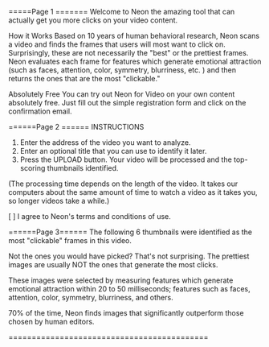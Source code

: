 =====Page 1 =======
Welcome to Neon
the amazing tool that can actually get you more clicks on your video content.

How it Works
Based on 10 years of human behavioral research, Neon scans a video and finds the frames that users will most want to click on. Surprisingly, these are not necessarily the "best" or the prettiest frames. Neon evaluates each frame for features which generate emotional attraction (such as faces, attention, color, symmetry, blurriness, etc. ) and then returns the ones that are the most "clickable."
 
Absolutely Free
You can try out Neon for Video on your own content absolutely free. 
Just fill out the simple registration form and click on the confirmation email.

======Page 2 ======
INSTRUCTIONS
1. Enter the address of the video you want to analyze.
2. Enter an optional title that you can use to identify it later.
3. Press the UPLOAD button.
Your video will be processed and the top-scoring thumbnails identified.

(The processing time depends on the length of the video. It takes our computers about the same amount of time to watch a video as it takes you, so longer videos take a while.)

[ ] I agree to Neon's terms and conditions of use.

======Page 3======
The following 6 thumbnails were identified as the most "clickable" frames in this video. 

<thumbnails>

Not the ones you would have picked?
That's not surprising. The prettiest images are usually NOT the ones that generate the most clicks. 

These images were selected by measuring features which generate emotional attraction within 20 to 50 milliseconds; features such as faces, attention, color, symmetry, blurriness, and others.

70% of the time, Neon finds images that significantly outperform those chosen by human editors.

===========================================